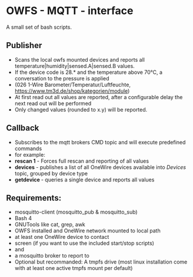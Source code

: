 # OWFS - MQTT - interface
A small set of bash scripts.
## Publisher
- Scans the local owfs mounted devices and reports all temperature|humidity|sensed.A|sensed.B values.
- If the device code is 28.* and the temperature above 70°C, a conversation to the pressure is applied 
- (026	1-​Wire Barometer/Temperatur/Luftfeuchte, https://www.tm3d.de/shop/kategorien/module)
- At first read out all values are reported, after a configurable delay the next read out will be performed
- Only changed values (rounded to x.y) will be reported.

## Callback
- Subscribes to the mqtt brokers CMD topic and will execute predefined commands
- for example:
- **rescan 1** - Forces full rescan and reporting of all values
- **devices** - publishes a list of all OneWire devices available into *Devices* topic, grouped by device type
- **getdevice <device-id>** - queries a single device and reports all values

## Requirements:
- mosquitto-client (mosquitto_pub & mosquitto_sub)
- Bash 4
- GNUTools like cat, grep, awk
- OWFS installed and OneWire network mounted to local path
- at least one OneWire device to contact
- screen (if you want to use the included start/stop scripts)
- and
- a mosquitto broker to report to
- Optional but recommanded: A tmpfs drive (most linux installation come with at least one active tmpfs mount per default)

